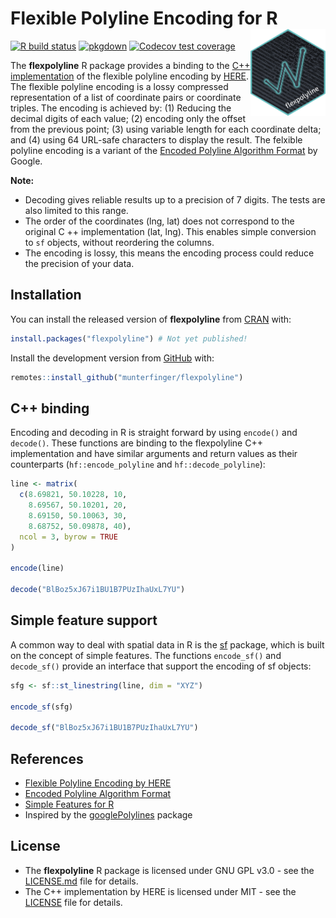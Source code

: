 
# Flexible Polyline Encoding for R <img src="man/figures/logo.png" align="right" alt="" width="120" />

<!-- badges: start -->
[![R build status](https://github.com/munterfinger/flexpolyline/workflows/R-CMD-check/badge.svg)](https://github.com/munterfinger/flexpolyline/actions)
[![pkgdown](https://github.com/munterfinger/flexpolyline/workflows/pkgdown/badge.svg)](https://github.com/munterfinger/flexpolyline/actions)
[![Codecov test coverage](https://codecov.io/gh/munterfinger/flexpolyline/branch/master/graph/badge.svg)](https://codecov.io/gh/munterfinger/flexpolyline?branch=master)
<!-- badges: end -->

The **flexpolyline** R package provides a binding to the
[C++ implementation](https://github.com/heremaps/flexible-polyline/tree/master/cpp) of the
flexible polyline encoding by [HERE](https://github.com/heremaps/flexible-polyline).
The flexible polyline encoding is a lossy compressed representation of a list of
coordinate pairs or coordinate triples. The encoding is achieved by:
(1) Reducing the decimal digits of each value;
(2) encoding only the offset from the previous point;
(3) using variable length for each coordinate delta; and
(4) using 64 URL-safe characters to display the result.
The felxible polyline encoding is a variant of the [Encoded Polyline Algorithm Format](https://developers.google.com/maps/documentation/utilities/polylinealgorithm) by Google.

**Note:**

* Decoding gives reliable results up to a precision of 7 digits.
The tests are also limited to this range.
* The order of the coordinates (lng, lat) does not correspond to the original C ++ implementation (lat, lng).
This enables simple conversion to `sf` objects, without reordering the columns.
* The encoding is lossy, this means the encoding process could reduce the precision of your data.

## Installation

You can install the released version of **flexpolyline** from [CRAN](https://CRAN.R-project.org) with:

``` r
install.packages("flexpolyline") # Not yet published!
```

Install the development version from [GitHub](https://github.com/munterfinger/flexpolyline/) with:

``` r
remotes::install_github("munterfinger/flexpolyline")
```

## C++ binding

Encoding and decoding in R is straight forward by using `encode()` and `decode()`.
These functions are binding to the flexpolyline C++ implementation and have similar arguments
and return values as their counterparts (`hf::encode_polyline` and `hf::decode_polyline`):

``` r
line <- matrix(
  c(8.69821, 50.10228, 10,
    8.69567, 50.10201, 20,
    8.69150, 50.10063, 30,
    8.68752, 50.09878, 40),
  ncol = 3, byrow = TRUE
)

encode(line)

decode("BlBoz5xJ67i1BU1B7PUzIhaUxL7YU")
```

## Simple feature support
A common way to deal with spatial data in R is the
[sf](https://cran.r-project.org/web/packages/sf/index.html) package, which is
built on the concept of simple features. The functions `encode_sf()` and
`decode_sf()` provide an interface that support the encoding of sf objects:

``` r
sfg <- sf::st_linestring(line, dim = "XYZ")

encode_sf(sfg)

decode_sf("BlBoz5xJ67i1BU1B7PUzIhaUxL7YU")
```

## References
* [Flexible Polyline Encoding by HERE](https://github.com/heremaps/flexible-polyline)
* [Encoded Polyline Algorithm Format](https://developers.google.com/maps/documentation/utilities/polylinealgorithm)
* [Simple Features for R](https://cran.r-project.org/web/packages/sf/index.html)
* Inspired by the [googlePolylines](https://github.com/SymbolixAU/googlePolylines) package

## License
* The **flexpolyline** R package is licensed under GNU GPL v3.0 - see the [LICENSE.md](LICENSE.md) file for details.
* The C++ implementation by HERE is licensed under MIT - see the [LICENSE](inst/include/hf/LICENSE) file for details.
